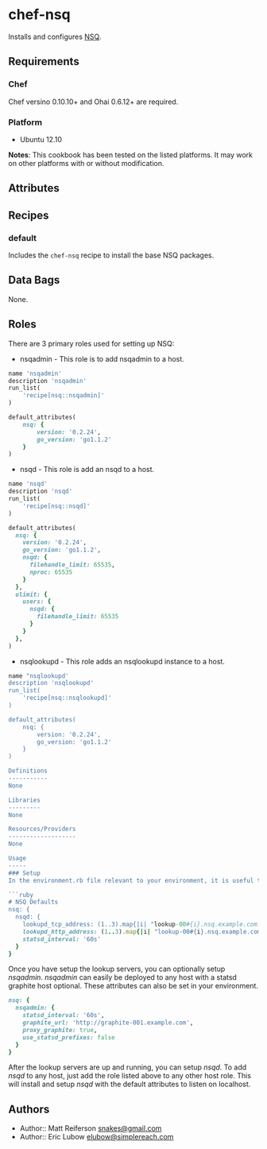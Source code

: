chef-nsq
========
Installs and configures [NSQ](http://bitly.github.io/nsq).

Requirements
------------

### Chef
Chef versino 0.10.10+ and Ohai 0.6.12+ are required.

### Platform
* Ubuntu 12.10

**Notes**: This cookbook has been tested on the listed platforms. It may work on other platforms with or without modification.

Attributes
----------

Recipes
-------
### default
Includes the `chef-nsq` recipe to install the base NSQ packages.

Data Bags
---------
None.

Roles
-----
There are 3 primary roles used for setting up NSQ:

* nsqadmin - This role is to add nsqadmin to a host.
```ruby
name 'nsqadmin'
description 'nsqadmin'
run_list(
    'recipe[nsq::nsqadmin]'
)

default_attributes(
    nsq: {
        version: '0.2.24',
        go_version: 'go1.1.2'
    }
)
```

* nsqd - This role is add an nsqd to a host.
```ruby
name 'nsqd'
description 'nsqd'
run_list(
    'recipe[nsq::nsqd]'
)

default_attributes(
  nsq: {
    version: '0.2.24',
    go_version: 'go1.1.2',
    nsqd: {
      filehandle_limit: 65535,
      nproc: 65535
    }
  },
  ulimit: {
    users: {
      nsqd: {
        filehandle_limit: 65535
      }
    }
  },
)
```

* nsqlookupd - This role adds an nsqlookupd instance to a host.
```ruby
name "nsqlookupd'
description 'nsqlookupd'
run_list(
    'recipe[nsq::nsqlookupd]'
)

default_attributes(
    nsq: {
        version: '0.2.24',
        go_version: 'go1.1.2'
    }
)

Definitions
-----------
None

Libraries
---------
None

Resources/Providers
-------------------
None

Usage
-----
### Setup
In the environment.rb file relevant to your environment, it is useful to specify the static hostnames of your lookup nodes.  You can put these addresses in DNS to make replacement easier.

```ruby
# NSQ Defaults
nsq: {
  nsqd: {
    lookupd_tcp_address: (1..3).map{|i| "lookup-00#{i}.nsq.example.com:4160" },
    lookupd_http_address: (1..3).map{|i| "lookup-00#{i}.nsq.example.com:4161" },
    statsd_interval: '60s'
  }
}
```

Once you have setup the lookup servers, you can optionally setup _nsqadmin_.  _nsqadmin_ can easily be deployed to any host with a statsd graphite host optional. These attributes can also be set in your environment.
```ruby
nsq: {
  nsqadmin: {
    statsd_interval: '60s',
    graphite_url: 'http://graphite-001.example.com',
    proxy_graphite: true,
    use_statsd_prefixes: false
  }
}
```

After the lookup servers are up and running, you can setup _nsqd_.  To add _nsqd_ to any host, just add the role listed above to any other host role.  This will install and setup _nsqd_ with the default attributes to listen on localhost.


Authors
-------
- Author:: Matt Reiferson <snakes@gmail.com>
- Author:: Eric Lubow <elubow@simplereach.com>

